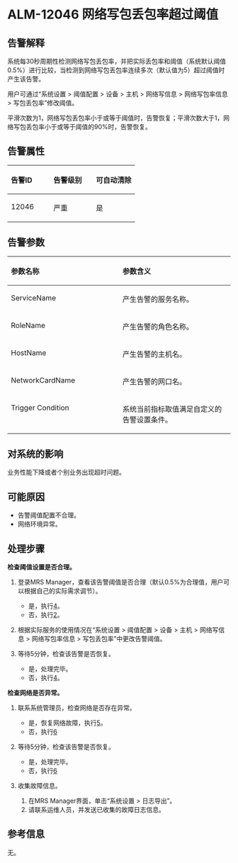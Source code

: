# ALM-12046 网络写包丢包率超过阈值<a name="ZH-CN_TOPIC_0174499396"></a>

## 告警解释<a name="zh-cn_topic_0093195095_zh-cn_topic_0087154374_zh-cn_topic_0087039332_section63708257"></a>

系统每30秒周期性检测网络写包丢包率，并把实际丢包率和阈值（系统默认阈值0.5%）进行比较，当检测到网络写包丢包率连续多次（默认值为5）超过阈值时产生该告警。

用户可通过“系统设置 \> 阈值配置 \> 设备 \> 主机 \> 网络写信息 \> 网络写包率信息 \> 写包丢包率”修改阈值。

平滑次数为1，网络写包丢包率小于或等于阈值时，告警恢复；平滑次数大于1，网络写包丢包率小于或等于阈值的90%时，告警恢复。

## 告警属性<a name="zh-cn_topic_0093195095_zh-cn_topic_0087154374_zh-cn_topic_0087039332_section36503402"></a>

<a name="zh-cn_topic_0093195095_zh-cn_topic_0087154374_zh-cn_topic_0087039332_table51259837"></a>
<table><thead align="left"><tr id="zh-cn_topic_0093195095_zh-cn_topic_0087154374_zh-cn_topic_0087039332_row11203870"><th class="cellrowborder" valign="top" width="33.33333333333333%" id="mcps1.1.4.1.1"><p id="zh-cn_topic_0093195095_zh-cn_topic_0087154374_zh-cn_topic_0087039332_p35098282"><a name="zh-cn_topic_0093195095_zh-cn_topic_0087154374_zh-cn_topic_0087039332_p35098282"></a><a name="zh-cn_topic_0093195095_zh-cn_topic_0087154374_zh-cn_topic_0087039332_p35098282"></a>告警ID</p>
</th>
<th class="cellrowborder" valign="top" width="33.33333333333333%" id="mcps1.1.4.1.2"><p id="zh-cn_topic_0093195095_zh-cn_topic_0087154374_zh-cn_topic_0087039332_p24388590"><a name="zh-cn_topic_0093195095_zh-cn_topic_0087154374_zh-cn_topic_0087039332_p24388590"></a><a name="zh-cn_topic_0093195095_zh-cn_topic_0087154374_zh-cn_topic_0087039332_p24388590"></a>告警级别</p>
</th>
<th class="cellrowborder" valign="top" width="33.33333333333333%" id="mcps1.1.4.1.3"><p id="zh-cn_topic_0093195095_zh-cn_topic_0087154374_zh-cn_topic_0087039332_p29318803"><a name="zh-cn_topic_0093195095_zh-cn_topic_0087154374_zh-cn_topic_0087039332_p29318803"></a><a name="zh-cn_topic_0093195095_zh-cn_topic_0087154374_zh-cn_topic_0087039332_p29318803"></a>可自动清除</p>
</th>
</tr>
</thead>
<tbody><tr id="zh-cn_topic_0093195095_zh-cn_topic_0087154374_zh-cn_topic_0087039332_row26012865"><td class="cellrowborder" valign="top" width="33.33333333333333%" headers="mcps1.1.4.1.1 "><p id="zh-cn_topic_0093195095_zh-cn_topic_0087154374_zh-cn_topic_0087039332_p26667295"><a name="zh-cn_topic_0093195095_zh-cn_topic_0087154374_zh-cn_topic_0087039332_p26667295"></a><a name="zh-cn_topic_0093195095_zh-cn_topic_0087154374_zh-cn_topic_0087039332_p26667295"></a>12046</p>
</td>
<td class="cellrowborder" valign="top" width="33.33333333333333%" headers="mcps1.1.4.1.2 "><p id="zh-cn_topic_0093195095_zh-cn_topic_0087154374_zh-cn_topic_0087039332_p12567253"><a name="zh-cn_topic_0093195095_zh-cn_topic_0087154374_zh-cn_topic_0087039332_p12567253"></a><a name="zh-cn_topic_0093195095_zh-cn_topic_0087154374_zh-cn_topic_0087039332_p12567253"></a>严重</p>
</td>
<td class="cellrowborder" valign="top" width="33.33333333333333%" headers="mcps1.1.4.1.3 "><p id="zh-cn_topic_0093195095_zh-cn_topic_0087154374_zh-cn_topic_0087039332_p11314572"><a name="zh-cn_topic_0093195095_zh-cn_topic_0087154374_zh-cn_topic_0087039332_p11314572"></a><a name="zh-cn_topic_0093195095_zh-cn_topic_0087154374_zh-cn_topic_0087039332_p11314572"></a>是</p>
</td>
</tr>
</tbody>
</table>

## 告警参数<a name="zh-cn_topic_0093195095_zh-cn_topic_0087154374_zh-cn_topic_0087039332_section60095170"></a>

<a name="zh-cn_topic_0093195095_zh-cn_topic_0087154374_zh-cn_topic_0087039332_table44065131"></a>
<table><thead align="left"><tr id="zh-cn_topic_0093195095_zh-cn_topic_0087154374_zh-cn_topic_0087039332_row57092581"><th class="cellrowborder" valign="top" width="50%" id="mcps1.1.3.1.1"><p id="zh-cn_topic_0093195095_zh-cn_topic_0087154374_zh-cn_topic_0087039332_p61096309"><a name="zh-cn_topic_0093195095_zh-cn_topic_0087154374_zh-cn_topic_0087039332_p61096309"></a><a name="zh-cn_topic_0093195095_zh-cn_topic_0087154374_zh-cn_topic_0087039332_p61096309"></a>参数名称</p>
</th>
<th class="cellrowborder" valign="top" width="50%" id="mcps1.1.3.1.2"><p id="zh-cn_topic_0093195095_zh-cn_topic_0087154374_zh-cn_topic_0087039332_p49853969"><a name="zh-cn_topic_0093195095_zh-cn_topic_0087154374_zh-cn_topic_0087039332_p49853969"></a><a name="zh-cn_topic_0093195095_zh-cn_topic_0087154374_zh-cn_topic_0087039332_p49853969"></a>参数含义</p>
</th>
</tr>
</thead>
<tbody><tr id="zh-cn_topic_0093195095_zh-cn_topic_0087154374_zh-cn_topic_0087039332_row11639714"><td class="cellrowborder" valign="top" width="50%" headers="mcps1.1.3.1.1 "><p id="zh-cn_topic_0093195095_zh-cn_topic_0087154374_zh-cn_topic_0087039332_p3292816"><a name="zh-cn_topic_0093195095_zh-cn_topic_0087154374_zh-cn_topic_0087039332_p3292816"></a><a name="zh-cn_topic_0093195095_zh-cn_topic_0087154374_zh-cn_topic_0087039332_p3292816"></a>ServiceName</p>
</td>
<td class="cellrowborder" valign="top" width="50%" headers="mcps1.1.3.1.2 "><p id="zh-cn_topic_0093195095_zh-cn_topic_0087154374_zh-cn_topic_0087039332_p65391554"><a name="zh-cn_topic_0093195095_zh-cn_topic_0087154374_zh-cn_topic_0087039332_p65391554"></a><a name="zh-cn_topic_0093195095_zh-cn_topic_0087154374_zh-cn_topic_0087039332_p65391554"></a>产生告警的服务名称。</p>
</td>
</tr>
<tr id="zh-cn_topic_0093195095_zh-cn_topic_0087154374_zh-cn_topic_0087039332_row51653081"><td class="cellrowborder" valign="top" width="50%" headers="mcps1.1.3.1.1 "><p id="zh-cn_topic_0093195095_zh-cn_topic_0087154374_zh-cn_topic_0087039332_p23149996"><a name="zh-cn_topic_0093195095_zh-cn_topic_0087154374_zh-cn_topic_0087039332_p23149996"></a><a name="zh-cn_topic_0093195095_zh-cn_topic_0087154374_zh-cn_topic_0087039332_p23149996"></a>RoleName</p>
</td>
<td class="cellrowborder" valign="top" width="50%" headers="mcps1.1.3.1.2 "><p id="zh-cn_topic_0093195095_zh-cn_topic_0087154374_zh-cn_topic_0087039332_p63210425"><a name="zh-cn_topic_0093195095_zh-cn_topic_0087154374_zh-cn_topic_0087039332_p63210425"></a><a name="zh-cn_topic_0093195095_zh-cn_topic_0087154374_zh-cn_topic_0087039332_p63210425"></a>产生告警的角色名称。</p>
</td>
</tr>
<tr id="zh-cn_topic_0093195095_zh-cn_topic_0087154374_zh-cn_topic_0087039332_row32022916"><td class="cellrowborder" valign="top" width="50%" headers="mcps1.1.3.1.1 "><p id="zh-cn_topic_0093195095_zh-cn_topic_0087154374_zh-cn_topic_0087039332_p43719384"><a name="zh-cn_topic_0093195095_zh-cn_topic_0087154374_zh-cn_topic_0087039332_p43719384"></a><a name="zh-cn_topic_0093195095_zh-cn_topic_0087154374_zh-cn_topic_0087039332_p43719384"></a>HostName</p>
</td>
<td class="cellrowborder" valign="top" width="50%" headers="mcps1.1.3.1.2 "><p id="zh-cn_topic_0093195095_zh-cn_topic_0087154374_zh-cn_topic_0087039332_p51609209"><a name="zh-cn_topic_0093195095_zh-cn_topic_0087154374_zh-cn_topic_0087039332_p51609209"></a><a name="zh-cn_topic_0093195095_zh-cn_topic_0087154374_zh-cn_topic_0087039332_p51609209"></a>产生告警的主机名。</p>
</td>
</tr>
<tr id="zh-cn_topic_0093195095_zh-cn_topic_0087154374_zh-cn_topic_0087039332_row61829697"><td class="cellrowborder" valign="top" width="50%" headers="mcps1.1.3.1.1 "><p id="zh-cn_topic_0093195095_zh-cn_topic_0087154374_zh-cn_topic_0087039332_p42149567"><a name="zh-cn_topic_0093195095_zh-cn_topic_0087154374_zh-cn_topic_0087039332_p42149567"></a><a name="zh-cn_topic_0093195095_zh-cn_topic_0087154374_zh-cn_topic_0087039332_p42149567"></a>NetworkCardName</p>
</td>
<td class="cellrowborder" valign="top" width="50%" headers="mcps1.1.3.1.2 "><p id="zh-cn_topic_0093195095_zh-cn_topic_0087154374_zh-cn_topic_0087039332_p58671806"><a name="zh-cn_topic_0093195095_zh-cn_topic_0087154374_zh-cn_topic_0087039332_p58671806"></a><a name="zh-cn_topic_0093195095_zh-cn_topic_0087154374_zh-cn_topic_0087039332_p58671806"></a>产生告警的网口名。</p>
</td>
</tr>
<tr id="zh-cn_topic_0093195095_zh-cn_topic_0087154374_zh-cn_topic_0087039332_row58284214"><td class="cellrowborder" valign="top" width="50%" headers="mcps1.1.3.1.1 "><p id="zh-cn_topic_0093195095_zh-cn_topic_0087154374_zh-cn_topic_0087039332_p23400856"><a name="zh-cn_topic_0093195095_zh-cn_topic_0087154374_zh-cn_topic_0087039332_p23400856"></a><a name="zh-cn_topic_0093195095_zh-cn_topic_0087154374_zh-cn_topic_0087039332_p23400856"></a>Trigger Condition</p>
</td>
<td class="cellrowborder" valign="top" width="50%" headers="mcps1.1.3.1.2 "><p id="zh-cn_topic_0093195095_zh-cn_topic_0087154374_zh-cn_topic_0087039332_p16421199"><a name="zh-cn_topic_0093195095_zh-cn_topic_0087154374_zh-cn_topic_0087039332_p16421199"></a><a name="zh-cn_topic_0093195095_zh-cn_topic_0087154374_zh-cn_topic_0087039332_p16421199"></a>系统当前指标取值满足自定义的告警设置条件。</p>
</td>
</tr>
</tbody>
</table>

## 对系统的影响<a name="zh-cn_topic_0093195095_zh-cn_topic_0087154374_zh-cn_topic_0087039332_section3985625"></a>

业务性能下降或者个别业务出现超时问题。

## 可能原因<a name="zh-cn_topic_0093195095_zh-cn_topic_0087154374_zh-cn_topic_0087039332_section35870633"></a>

-   告警阈值配置不合理。
-   网络环境异常。

## 处理步骤<a name="zh-cn_topic_0093195095_zh-cn_topic_0087154374_zh-cn_topic_0087039332_section54400241"></a>

**检查阈值设置是否合理。**

1.  登录MRS Manager，查看该告警阈值是否合理（默认0.5%为合理值，用户可以根据自己的实际需求调节）。
    -   是，执行[4](#zh-cn_topic_0093195095_zh-cn_topic_0087154374_zh-cn_topic_0087039332_li4369794811450)。
    -   否，执行[2](#zh-cn_topic_0093195095_zh-cn_topic_0087154374_zh-cn_topic_0087039332_li5699560811450)。

2.  <a name="zh-cn_topic_0093195095_zh-cn_topic_0087154374_zh-cn_topic_0087039332_li5699560811450"></a>根据实际服务的使用情况在“系统设置 \> 阈值配置 \> 设备 \> 主机 \> 网络写信息 \> 网络写包率信息 \> 写包丢包率”中更改告警阈值。
3.  等待5分钟，检查该告警是否恢复。
    -   是，处理完毕。
    -   否，执行[4](#zh-cn_topic_0093195095_zh-cn_topic_0087154374_zh-cn_topic_0087039332_li4369794811450)。


**检查网络是否异常。**

1.  <a name="zh-cn_topic_0093195095_zh-cn_topic_0087154374_zh-cn_topic_0087039332_li4369794811450"></a>联系系统管理员，检查网络是否存在异常。
    -   是，恢复网络故障，执行[5](#zh-cn_topic_0093195095_zh-cn_topic_0087154374_zh-cn_topic_0087039332_li6056359711450)。
    -   否，执行[6](#zh-cn_topic_0093195095_zh-cn_topic_0087154374_li29506324105448)

2.  <a name="zh-cn_topic_0093195095_zh-cn_topic_0087154374_zh-cn_topic_0087039332_li6056359711450"></a>等待5分钟，检查该告警是否恢复。
    -   是，处理完毕。
    -   否，执行[6](#zh-cn_topic_0093195095_zh-cn_topic_0087154374_li29506324105448)

3.  <a name="zh-cn_topic_0093195095_zh-cn_topic_0087154374_li29506324105448"></a>收集故障信息。
    1.  在MRS Manager界面，单击“系统设置 \> 日志导出”。
    2.  请联系运维人员，并发送已收集的故障日志信息。


## 参考信息<a name="zh-cn_topic_0093195095_zh-cn_topic_0087154374_zh-cn_topic_0087039332_section19840123"></a>

无。

